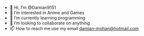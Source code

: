 - 👋 Hi, I’m @Damian9151
- 👀 I’m interested in Anime and Games
- 🌱 I’m currently learning programming 
- 💞️ I’m looking to collaborate on anything
- 📫 How to reach me use my email damian-mohan@hotmail.com

<!---
Damian9151/Damian9151 is a ✨ special ✨ repository because its `README.md` (this file) appears on your GitHub profile.
You can click the Preview link to take a look at your changes.
--->
